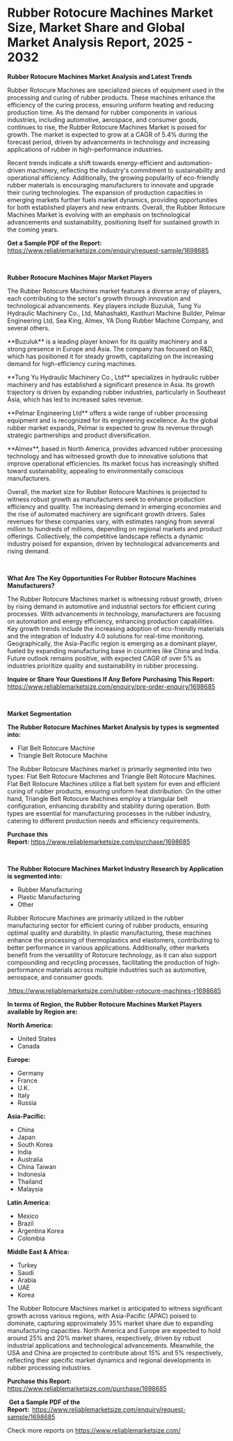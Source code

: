 <p><h1>Rubber Rotocure Machines Market Size, Market Share and Global Market Analysis Report, 2025 - 2032</h1></p><p><strong>Rubber Rotocure Machines Market Analysis and Latest Trends</strong></p>
<p><p>Rubber Rotocure Machines are specialized pieces of equipment used in the processing and curing of rubber products. These machines enhance the efficiency of the curing process, ensuring uniform heating and reducing production time. As the demand for rubber components in various industries, including automotive, aerospace, and consumer goods, continues to rise, the Rubber Rotocure Machines Market is poised for growth. The market is expected to grow at a CAGR of 5.4% during the forecast period, driven by advancements in technology and increasing applications of rubber in high-performance industries.</p><p>Recent trends indicate a shift towards energy-efficient and automation-driven machinery, reflecting the industry's commitment to sustainability and operational efficiency. Additionally, the growing popularity of eco-friendly rubber materials is encouraging manufacturers to innovate and upgrade their curing technologies. The expansion of production capacities in emerging markets further fuels market dynamics, providing opportunities for both established players and new entrants. Overall, the Rubber Rotocure Machines Market is evolving with an emphasis on technological advancements and sustainability, positioning itself for sustained growth in the coming years.</p></p>
<p><strong>Get a Sample PDF of the Report:&nbsp;</strong> <a href="https://www.reliablemarketsize.com/enquiry/request-sample/1698685?utm_campaign=2444&utm_medium=2&utm_source=Github&utm_content=ia&utm_term=27032025&utm_id=rubber-rotocure-machines">https://www.reliablemarketsize.com/enquiry/request-sample/1698685</a></p>
<p>&nbsp;</p>
<p><strong>Rubber Rotocure Machines Major Market Players</strong></p>
<p><p>The Rubber Rotocure Machines market features a diverse array of players, each contributing to the sector's growth through innovation and technological advancements. Key players include Buzuluk, Tung Yu Hydraulic Machinery Co., Ltd, Mahashakti, Kasthuri Machine Builder, Pelmar Engineering Ltd, Sea King, Almex, YA Dong Rubber Machine Company, and several others.</p><p>**Buzuluk** is a leading player known for its quality machinery and a strong presence in Europe and Asia. The company has focused on R&D, which has positioned it for steady growth, capitalizing on the increasing demand for high-efficiency curing machines.</p><p>**Tung Yu Hydraulic Machinery Co., Ltd** specializes in hydraulic rubber machinery and has established a significant presence in Asia. Its growth trajectory is driven by expanding rubber industries, particularly in Southeast Asia, which has led to increased sales revenue.</p><p>**Pelmar Engineering Ltd** offers a wide range of rubber processing equipment and is recognized for its engineering excellence. As the global rubber market expands, Pelmar is expected to grow its revenue through strategic partnerships and product diversification.</p><p>**Almex**, based in North America, provides advanced rubber processing technology and has witnessed growth due to innovative solutions that improve operational efficiencies. Its market focus has increasingly shifted toward sustainability, appealing to environmentally conscious manufacturers.</p><p>Overall, the market size for Rubber Rotocure Machines is projected to witness robust growth as manufacturers seek to enhance production efficiency and quality. The increasing demand in emerging economies and the rise of automated machinery are significant growth drivers. Sales revenues for these companies vary, with estimates ranging from several million to hundreds of millions, depending on regional markets and product offerings. Collectively, the competitive landscape reflects a dynamic industry poised for expansion, driven by technological advancements and rising demand.</p></p>
<p>&nbsp;</p>
<p><strong>What Are The Key Opportunities For Rubber Rotocure Machines Manufacturers?</strong></p>
<p><p>The Rubber Rotocure Machines market is witnessing robust growth, driven by rising demand in automotive and industrial sectors for efficient curing processes. With advancements in technology, manufacturers are focusing on automation and energy efficiency, enhancing production capabilities. Key growth trends include the increasing adoption of eco-friendly materials and the integration of Industry 4.0 solutions for real-time monitoring. Geographically, the Asia-Pacific region is emerging as a dominant player, fueled by expanding manufacturing base in countries like China and India. Future outlook remains positive, with expected CAGR of over 5% as industries prioritize quality and sustainability in rubber processing.</p></p>
<p><strong>Inquire or Share Your Questions If Any Before Purchasing This Report:</strong> <a href="https://www.reliablemarketsize.com/enquiry/pre-order-enquiry/1698685?utm_campaign=2444&utm_medium=2&utm_source=Github&utm_content=ia&utm_term=27032025&utm_id=rubber-rotocure-machines">https://www.reliablemarketsize.com/enquiry/pre-order-enquiry/1698685</a></p>
<p>&nbsp;</p>
<p><strong>Market Segmentation</strong></p>
<p><strong>The Rubber Rotocure Machines Market Analysis by types is segmented into:</strong></p>
<p><ul><li>Flat Belt Rotocure Machine</li><li>Triangle Belt Rotocure Machine</li></ul></p>
<p><p>The Rubber Rotocure Machines market is primarily segmented into two types: Flat Belt Rotocure Machines and Triangle Belt Rotocure Machines. Flat Belt Rotocure Machines utilize a flat belt system for even and efficient curing of rubber products, ensuring uniform heat distribution. On the other hand, Triangle Belt Rotocure Machines employ a triangular belt configuration, enhancing durability and stability during operation. Both types are essential for manufacturing processes in the rubber industry, catering to different production needs and efficiency requirements.</p></p>
<p><strong>Purchase this Report:&nbsp;</strong><a href="https://www.reliablemarketsize.com/purchase/1698685?utm_campaign=2444&utm_medium=2&utm_source=Github&utm_content=ia&utm_term=27032025&utm_id=rubber-rotocure-machines">https://www.reliablemarketsize.com/purchase/1698685</a></p>
<p>&nbsp;</p>
<p><strong>The Rubber Rotocure Machines Market Industry Research by Application is segmented into:</strong></p>
<p><ul><li>Rubber Manufacturing</li><li>Plastic Manufacturing</li><li>Other</li></ul></p>
<p><p>Rubber Rotocure Machines are primarily utilized in the rubber manufacturing sector for efficient curing of rubber products, ensuring optimal quality and durability. In plastic manufacturing, these machines enhance the processing of thermoplastics and elastomers, contributing to better performance in various applications. Additionally, other markets benefit from the versatility of Rotocure technology, as it can also support compounding and recycling processes, facilitating the production of high-performance materials across multiple industries such as automotive, aerospace, and consumer goods.</p></p>
<p><a href="https://www.reliablemarketsize.com/rubber-rotocure-machines-r1698685?utm_campaign=2444&utm_medium=2&utm_source=Github&utm_content=ia&utm_term=27032025&utm_id=rubber-rotocure-machines">&nbsp;https://www.reliablemarketsize.com/rubber-rotocure-machines-r1698685</a></p>
<p><strong>In terms of Region, the Rubber Rotocure Machines Market Players available by Region are:</strong></p>
<p>
    <p> <strong> North America: </strong>
        <ul>
            <li>United States</li>
            <li>Canada</li>
        </ul>
        </p> 
    <p> <strong> Europe: </strong>
        <ul>
            <li>Germany</li>
            <li>France</li>
            <li>U.K.</li>
            <li>Italy</li>
            <li>Russia</li>
        </ul>
        </p> 
    <p> <strong> Asia-Pacific: </strong>
        <ul>
            <li>China</li>
            <li>Japan</li>
            <li>South Korea</li>
            <li>India</li>
            <li>Australia</li>
            <li>China Taiwan</li>
            <li>Indonesia</li>
            <li>Thailand</li>
            <li>Malaysia</li>
        </ul>
        </p> 
    <p> <strong> Latin America: </strong>
        <ul>
            <li>Mexico</li>
            <li>Brazil</li>
            <li>Argentina Korea</li>
            <li>Colombia</li>
        </ul>
        </p> 
    <p> <strong> Middle East & Africa: </strong>
        <ul>
            <li>Turkey</li>
            <li>Saudi</li>
            <li>Arabia</li>
            <li>UAE</li>
            <li>Korea</li>
        </ul>
    </p>
    </p>
<p><p>The Rubber Rotocure Machines market is anticipated to witness significant growth across various regions, with Asia-Pacific (APAC) poised to dominate, capturing approximately 35% market share due to expanding manufacturing capacities. North America and Europe are expected to hold around 25% and 20% market shares, respectively, driven by robust industrial applications and technological advancements. Meanwhile, the USA and China are projected to contribute about 15% and 5% respectively, reflecting their specific market dynamics and regional developments in rubber processing industries.</p></p>
<p><strong>Purchase this Report: </strong><a href="https://www.reliablemarketsize.com/purchase/1698685?utm_campaign=2444&utm_medium=2&utm_source=Github&utm_content=ia&utm_term=27032025&utm_id=rubber-rotocure-machines">https://www.reliablemarketsize.com/purchase/1698685</a></p>
<p>&nbsp;<strong>Get a Sample PDF of the Report:&nbsp;&nbsp;</strong><a href="https://www.reliablemarketsize.com/enquiry/request-sample/1698685?utm_campaign=2444&utm_medium=2&utm_source=Github&utm_content=ia&utm_term=27032025&utm_id=rubber-rotocure-machines">https://www.reliablemarketsize.com/enquiry/request-sample/1698685</a></p>
<p><strong></strong></p>
<p>Check more reports on <a href="https://www.reliablemarketsize.com/?utm_campaign=2444&utm_medium=2&utm_source=Github&utm_content=ia&utm_term=27032025&utm_id=rubber-rotocure-machines">https://www.reliablemarketsize.com/</a></p>
